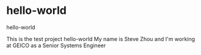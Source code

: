 # hello-world
hello-world

This is the test project hello-world
My name is Steve Zhou and I'm working at GEICO as a Senior Systems Engineer
